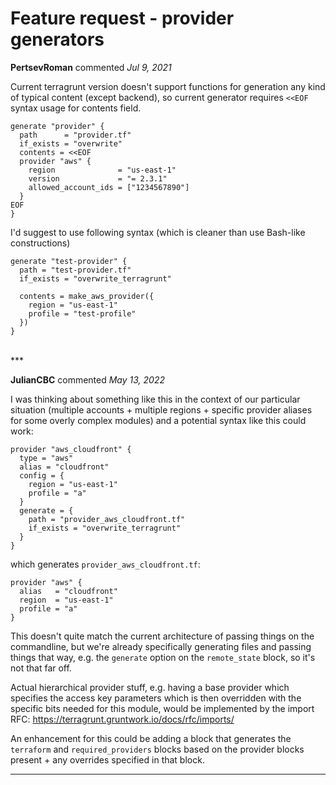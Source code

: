 # Feature request - provider generators

**PertsevRoman** commented *Jul 9, 2021*

Current terragrunt version doesn't support functions for generation any kind of typical content (except backend), so current generator requires `<<EOF` syntax usage for contents field.
```hcl
generate "provider" {
  path      = "provider.tf"
  if_exists = "overwrite"
  contents = <<EOF
  provider "aws" {
    region              = "us-east-1"
    version             = "= 2.3.1"
    allowed_account_ids = ["1234567890"]
  }
EOF
}
```
I'd suggest to use following syntax (which is cleaner than use Bash-like constructions)
```hcl
generate "test-provider" {
  path = "test-provider.tf"
  if_exists = "overwrite_terragrunt"

  contents = make_aws_provider({
    region = "us-east-1"
    profile = "test-profile"
  })
}
```
<br />
***


**JulianCBC** commented *May 13, 2022*

I was thinking about something like this in the context of our particular situation (multiple accounts + multiple regions + specific provider aliases for some overly complex modules) and a potential syntax like this could work:

```
provider "aws_cloudfront" {
  type = "aws"
  alias = "cloudfront"
  config = {
    region = "us-east-1"
    profile = "a"
  }
  generate = {
    path = "provider_aws_cloudfront.tf"
    if_exists = "overwrite_terragrunt"
  }
}
```

which generates `provider_aws_cloudfront.tf`:
```
provider "aws" {
  alias   = "cloudfront"
  region  = "us-east-1"
  profile = "a"
}
```

This doesn't quite match the current architecture of passing things on the commandline, but we're already specifically generating files and passing things that way, e.g. the `generate` option on the `remote_state` block, so it's not that far off.

Actual hierarchical provider stuff, e.g. having a base provider which specifies the access key parameters which is then overridden with the specific bits needed for this module, would be implemented by the import RFC: https://terragrunt.gruntwork.io/docs/rfc/imports/

An enhancement for this could be adding a block that generates the `terraform` and `required_providers` blocks based on the provider blocks present + any overrides specified in that block.
***

